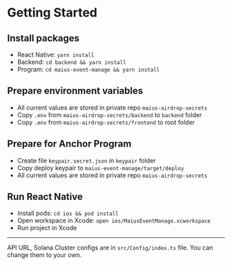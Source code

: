 # Getting Started

## Install packages
- React Native: `yarn install`
- Backend: `cd backend && yarn install`
- Program: `cd maius-event-manage && yarn install`

## Prepare environment variables
- All current values are stored in private repo `maius-airdrop-secrets`
- Copy `.env` from `maius-airdrop-secrets/backend` to `backend` folder
- Copy `.env` from `maius-airdrop-secrets/frontend` to root folder

## Prepare for Anchor Program
- Create file `keypair.secret.json` in `keypair` folder
- Copy deploy keypair to `maius-event-manage/target/deploy`
- All current values are stored in private repo `maius-airdrop-secrets`

## Run React Native
- Install pods: `cd ios && pod install`
- Open workspace in Xcode: `open ios/MaiusEventManage.xcworkspace`
- Run project in Xcode

***
API URL, Solana Cluster configs are in `src/Config/index.ts` file. You can change them to your own.
